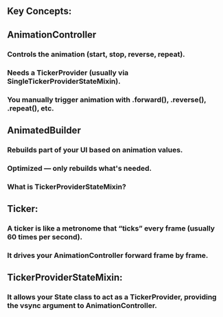 ## Key Concepts:

## AnimationController

### Controls the animation (start, stop, reverse, repeat).

### Needs a TickerProvider (usually via SingleTickerProviderStateMixin).

### You manually trigger animation with .forward(), .reverse(), .repeat(), etc.

## AnimatedBuilder

### Rebuilds part of your UI based on animation values.

### Optimized — only rebuilds what's needed.

### What is TickerProviderStateMixin?

## Ticker:

### A ticker is like a metronome that “ticks” every frame (usually 60 times per second).

### It drives your AnimationController forward frame by frame.

## TickerProviderStateMixin:

### It allows your State class to act as a TickerProvider, providing the vsync argument to AnimationController.
